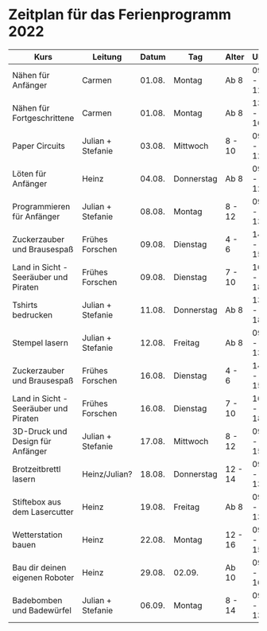 # Zeitplan für das Ferienprogramm 2022
| Kurs                                  	| Leitung           	| Datum  	| Tag        	| Alter   	| Uhrzeit       	| Kosten  	| Link                                                     	|
|---------------------------------------	|-------------------	|--------	|------------	|---------	|---------------	|---------	|----------------------------------------------------------	|
| Nähen für Anfänger                    	| Carmen            	| 01.08. 	| Montag     	| Ab 8    	| 09:00 - 12:00 	| 20 EUR  	| https://oberlab.de/programm/naehen-anfaenger             	|
| Nähen für Fortgeschrittene            	| Carmen            	| 01.08. 	| Montag     	| Ab 8    	| 13:00 - 16:00 	| 30 EUR  	| https://oberlab.de/programm/naehen-fortgeschrittene.html 	|
| Paper Circuits                        	| Julian + Stefanie 	| 03.08. 	| Mittwoch   	| 8 - 10  	| 09:00 - 12:00 	| 18 EUR  	| https://oberlab.de/programm/papercircuits.html           	|
| Löten für Anfänger                    	| Heinz             	| 04.08. 	| Donnerstag 	| Ab 8    	| 09:00 - 12:00 	| 20 EUR  	| https://oberlab.de/programm/loeten-anfaenger.html        	|
| Programmieren für Anfänger            	| Julian + Stefanie 	| 08.08. 	| Montag     	| 8 - 12  	| 09:00 - 13:00 	| 20 EUR  	| https://oberlab.de/programm/programmieren-anfaenger.html 	|
| Zuckerzauber und Brausespaß           	| Frühes Forschen   	| 09.08. 	| Dienstag   	| 4 - 6   	| 14:00 - 15:30 	| 13 EUR  	| https://oberlab.de/programm/zuckerzauber1.html           	|
| Land in Sicht - Seeräuber und Piraten 	| Frühes Forschen   	| 09.08. 	| Dienstag   	| 7 - 10  	| 16:00 - 18:00 	| 17 EUR  	| https://oberlab.de/programm/landinsicht1.html            	|
| Tshirts bedrucken                     	| Julian + Stefanie 	| 11.08. 	| Donnerstag 	| Ab 8    	| 13:00 - 18:00 	| 30 EUR  	| https://oberlab.de/programm/tshirts-bedrucken.html       	|
| Stempel lasern                        	| Julian + Stefanie 	| 12.08. 	| Freitag    	| Ab 8    	| 09:00 - 13:00 	| 30 EUR  	| https://oberlab.de/programm/stempel-lasern.html          	|
| Zuckerzauber und Brausespaß           	| Frühes Forschen   	| 16.08. 	| Dienstag   	| 4 - 6   	| 14:00 - 15:30 	| 13 EUR  	| https://oberlab.de/programm/zuckerzauber2.html     	|
| Land in Sicht - Seeräuber und Piraten 	| Frühes Forschen   	| 16.08. 	| Dienstag   	| 7 - 10  	| 16:00 - 18:00 	| 17 EUR  	| https://oberlab.de/programm/landinsicht2.html            	|
| 3D-Druck und Design für Anfänger      	| Julian + Stefanie 	| 17.08. 	| Mittwoch   	| 8 - 12  	| 09:00 - 15:00 	| 32 EUR  	| https://oberlab.de/programm/3d-druck-design.html         	|
| Brotzeitbrettl lasern                 	| Heinz/Julian?     	| 18.08. 	| Donnerstag 	| 12 - 14 	| 09:00 - 13:00 	| 25 EUR  	| https://oberlab.de/programm/brotzeitbrettl.html          	|
| Stiftebox aus dem Lasercutter         	| Heinz             	| 19.08. 	| Freitag    	| Ab 8    	| 09:00 - 13:00 	| 30 EUR  	| https://oberlab.de/programm/stiftebox.html               	|
| Wetterstation bauen                   	| Heinz             	| 22.08. 	| Montag     	| 12 - 16 	| 09:00 - 15:00 	| 45 EUR  	| https://oberlab.de/programm/wetterstation.html           	|
| Bau dir deinen eigenen Roboter        	| Heinz             	| 29.08. 	| 02.09.     	| Ab 10   	| 09:00 - 16:00 	| 249 EUR 	| https://oberlab.de/programm/roboter-bauen.html           	|
| Badebomben und Badewürfel             	| Julian + Stefanie 	| 06.09. 	| Montag     	| 8 - 14  	| 09:00 - 13:00 	| 35 EUR  	| https://oberlab.de/programm/badebomben.html              	|
